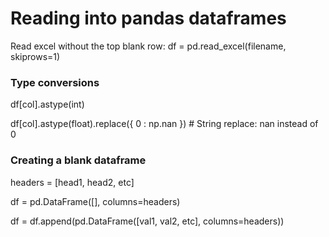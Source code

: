 # Reading into pandas dataframes

Read excel without the top blank row:  df = pd.read\_excel\(filename, skiprows=1\)

### Type conversions

df\[col\].astype\(int\)

df\[col\].astype\(float\).replace\({ 0 : np.nan }\) \# String replace: nan instead of 0

### Creating a blank dataframe

headers = \[head1, head2, etc\]

df = pd.DataFrame\(\[\], columns=headers\)

df = df.append\(pd.DataFrame\(\[val1, val2, etc\], columns=headers\)\)



